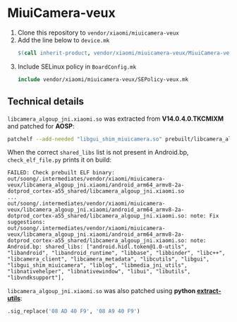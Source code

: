 # MiuiCamera-veux

1. Clone this repository to `vendor/xiaomi/miuicamera-veux`
2. Add the line below to `device.mk`
    ```makefile
    $(call inherit-product, vendor/xiaomi/miuicamera-veux/MiuiCamera-veux.mk)
    ```
3. Include SELinux policy in `BoardConfig.mk`
    ```makefile
    include vendor/xiaomi/miuicamera-veux/SEPolicy-veux.mk
    ```

## Technical details

`libcamera_algoup_jni.xiaomi.so` was extracted from **V14.0.4.0.TKCMIXM** and patched for **AOSP**:
```sh
patchelf --add-needed "libgui_shim_miuicamera.so" prebuilt/libcamera_algoup_jni.xiaomi.so
```
When the correct `shared_libs` list is not present in Android.bp, `check_elf_file.py` prints it on build:
```
FAILED: Check prebuilt ELF binary: out/soong/.intermediates/vendor/xiaomi/miuicamera-veux/libcamera_algoup_jni.xiaomi/android_arm64_armv8-2a-dotprod_cortex-a55_shared/libcamera_algoup_jni.xiaomi.so
...
out/soong/.intermediates/vendor/xiaomi/miuicamera-veux/libcamera_algoup_jni.xiaomi/android_arm64_armv8-2a-dotprod_cortex-a55_shared/libcamera_algoup_jni.xiaomi.so: note: Fix suggestions:
out/soong/.intermediates/vendor/xiaomi/miuicamera-veux/libcamera_algoup_jni.xiaomi/android_arm64_armv8-2a-dotprod_cortex-a55_shared/libcamera_algoup_jni.xiaomi.so: note:   Android.bp: shared_libs: ["android.hidl.token@1.0-utils", "libandroid", "libandroid_runtime", "libbase", "libbinder", "libc++", "libcamera_client", "libcamera_metadata", "libcutils", "libgui", "libgui_shim_miuicamera", "liblog", "libmedia_jni_utils", "libnativehelper", "libnativewindow", "libui", "libutils", "libvndksupport"],
```

`libcamera_algoup_jni.xiaomi.so` was also patched using **python [extract-utils](https://github.com/LineageOS/android_tools_extract-utils)**:
```python
.sig_replace('08 AD 40 F9', '08 A9 40 F9')
```
